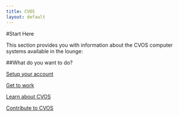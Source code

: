 ```yaml
---
title: CVOS
layout: default
---
```


#Start Here

This section provides you with information about the CVOS computer systems available in the lounge:

##What do you want to do?

[Setup your account](start)

[Get to work](work)

[Learn about CVOS](learn)

[Contribute to CVOS](contribute)
